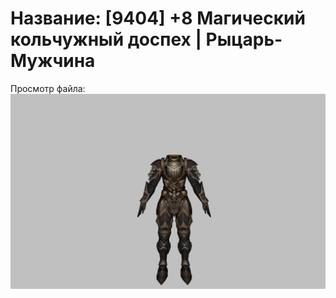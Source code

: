 # Название: [9404] +8 Магический кольчужный доспех | Рыцарь-Мужчина

Просмотр файла:
![p000006.png](p000006.png)